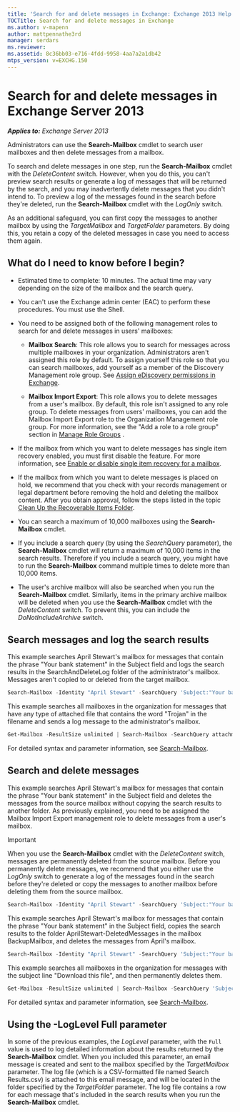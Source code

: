 ```yaml
---
title: 'Search for and delete messages in Exchange: Exchange 2013 Help'
TOCTitle: Search for and delete messages in Exchange
ms.author: v-mapenn
author: mattpennathe3rd
manager: serdars
ms.reviewer:
ms.assetid: 8c36bb03-e716-4fdd-9958-4aa7a2a1db42
mtps_version: v=EXCHG.150
---
```


# Search for and delete messages in Exchange Server 2013

_**Applies to:** Exchange Server 2013_

Administrators can use the **Search-Mailbox** cmdlet to search user mailboxes and then delete messages from a mailbox.

To search and delete messages in one step, run the **Search-Mailbox** cmdlet with the _DeleteContent_ switch. However, when you do this, you can't preview search results or generate a log of messages that will be returned by the search, and you may inadvertently delete messages that you didn't intend to. To preview a log of the messages found in the search before they're deleted, run the **Search-Mailbox** cmdlet with the _LogOnly_ switch.

As an additional safeguard, you can first copy the messages to another mailbox by using the _TargetMailbox_ and _TargetFolder_ parameters. By doing this, you retain a copy of the deleted messages in case you need to access them again.

## What do I need to know before I begin?

- Estimated time to complete: 10 minutes. The actual time may vary depending on the size of the mailbox and the search query.

- You can't use the Exchange admin center (EAC) to perform these procedures. You must use the Shell.

- You need to be assigned both of the following management roles to search for and delete messages in users' mailboxes:

  - **Mailbox Search**: This role allows you to search for messages across multiple mailboxes in your organization. Administrators aren't assigned this role by default. To assign yourself this role so that you can search mailboxes, add yourself as a member of the Discovery Management role group. See [Assign eDiscovery permissions in Exchange](assign-ediscovery-permissions-exchange-2013-help.md).

  - **Mailbox Import Export**: This role allows you to delete messages from a user's mailbox. By default, this role isn't assigned to any role group. To delete messages from users' mailboxes, you can add the Mailbox Import Export role to the Organization Management role group. For more information, see the "Add a role to a role group" section in [Manage Role Groups](https://technet.microsoft.com/library/ab9b7a3b-bf67-4ba1-bde5-8e6ac174b82c.aspx) .

- If the mailbox from which you want to delete messages has single item recovery enabled, you must first disable the feature. For more information, see [Enable or disable single item recovery for a mailbox](enable-or-disable-single-item-recovery-exchange-2013-help.md).

- If the mailbox from which you want to delete messages is placed on hold, we recommend that you check with your records management or legal department before removing the hold and deleting the mailbox content. After you obtain approval, follow the steps listed in the topic [Clean Up the Recoverable Items Folder](https://technet.microsoft.com/library/82c310f8-de2f-46f2-8e1a-edb6055d6e69.aspx).

- You can search a maximum of 10,000 mailboxes using the **Search-Mailbox** cmdlet.

- If you include a search query (by using the *SearchQuery* parameter), the **Search-Mailbox** cmdlet will return a maximum of 10,000 items in the search results. Therefore if you include a search query, you might have to run the **Search-Mailbox** command multiple times to delete more than 10,000 items.

- The user's archive mailbox will also be searched when you run the **Search-Mailbox** cmdlet. Similarly, items in the primary archive mailbox will be deleted when you use the **Search-Mailbox** cmdlet with the _DeleteContent_ switch. To prevent this, you can include the *DoNotIncludeArchive* switch.

## Search messages and log the search results

This example searches April Stewart's mailbox for messages that contain the phrase "Your bank statement" in the Subject field and logs the search results in the SearchAndDeleteLog folder of the administrator's mailbox. Messages aren't copied to or deleted from the target mailbox.

```powershell
Search-Mailbox -Identity "April Stewart" -SearchQuery 'Subject:"Your bank statement"' -TargetMailbox administrator -TargetFolder "SearchAndDeleteLog" -LogOnly -LogLevel Full
```

This example searches all mailboxes in the organization for messages that have any type of attached file that contains the word "Trojan" in the filename and sends a log message to the administrator's mailbox.

```powershell
Get-Mailbox -ResultSize unlimited | Search-Mailbox -SearchQuery attachment:trojan* -TargetMailbox administrator -TargetFolder "SearchAndDeleteLog" -LogOnly -LogLevel Full
```

For detailed syntax and parameter information, see [Search-Mailbox](https://docs.microsoft.com/powershell/module/exchange/mailboxes/search-mailbox).

## Search and delete messages

This example searches April Stewart's mailbox for messages that contain the phrase "Your bank statement" in the Subject field and deletes the messages from the source mailbox without copying the search results to another folder. As previously explained, you need to be assigned the Mailbox Import Export management role to delete messages from a user's mailbox.

> [!IMPORTANT]
> When you use the **Search-Mailbox** cmdlet with the _DeleteContent_ switch, messages are permanently deleted from the source mailbox. Before you permanently delete messages, we recommend that you either use the _LogOnly_ switch to generate a log of the messages found in the search before they're deleted or copy the messages to another mailbox before deleting them from the source mailbox.

```powershell
Search-Mailbox -Identity "April Stewart" -SearchQuery 'Subject:"Your bank statement"' -DeleteContent
```

This example searches April Stewart's mailbox for messages that contain the phrase "Your bank statement" in the Subject field, copies the search results to the folder AprilStewart-DeletedMessages in the mailbox BackupMailbox, and deletes the messages from April's mailbox.

```powershell
Search-Mailbox -Identity "April Stewart" -SearchQuery 'Subject:"Your bank statement"' -TargetMailbox "BackupMailbox" -TargetFolder "AprilStewart-DeletedMessages" -LogLevel Full -DeleteContent
```

This example searches all mailboxes in the organization for messages with the subject line "Download this file", and then permanently deletes them.

```powershell
Get-Mailbox -ResultSize unlimited | Search-Mailbox -SearchQuery 'Subject:"Download this file"' -DeleteContent
```

For detailed syntax and parameter information, see [Search-Mailbox](https://docs.microsoft.com/powershell/module/exchange/mailboxes/search-mailbox).

## Using the -LogLevel Full parameter

In some of the previous examples, the _LogLevel_ parameter, with the `Full` value is used to log detailed information about the results returned by the **Search-Mailbox** cmdlet. When you included this parameter, an email message is created and sent to the mailbox specified by the _TargetMailbox_ parameter. The log file (which is a CSV-formatted file named Search Results.csv) is attached to this email message, and will be located in the folder specified by the _TargetFolder_ parameter. The log file contains a row for each message that's included in the search results when you run the **Search-Mailbox** cmdlet.
